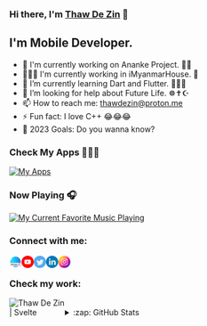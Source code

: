<!--
**thawdezin/thawdezin** is a ✨ _special_ ✨ repository because its `README.md` (this file) appears on your GitHub profile.

Here are some ideas to get you started:


-->

### Hi there, I'm [Thaw De Zin][website] 👋

## I'm Mobile Developer.

- 🔭 I'm currently working on Ananke Project. 🤲🏻
- 👨🏻‍💻 I'm currently working in iMyanmarHouse. 🧄
- 🌱 I’m currently learning Dart and Flutter. 🐣🔰🍼
- 🤔 I’m looking for help about Future Life. ☸️✝️☪️
- 📫 How to reach me: thawdezin@proton.me
- ⚡ Fun fact: I love C++ 😂😂😂
- 🥅 2023 Goals: Do you wanna know?

### Check My Apps 🔬🧪🧫

[<img src="https://www.gstatic.com/android/market_images/web/play_prism_hlock_2x.png" alt="My Apps" width="350" />](https://play.google.com/store/apps/dev?id=8808427107519078047)

### Now Playing 🎧

[<img src="https://encrypted-tbn0.gstatic.com/images?q=tbn:ANd9GcTNFL-W81Cjk2uo-W91DJFyRBslCEqi7O2KiQ&usqp=CAU" alt="My Current Favorite Music Playing" width="350" />](https://www.youtube.com/watch?v=9E328pIZWFM)


### Connect with me:

[<img align="left" alt="Website" width="22px" src="https://github.com/thawdezin/thawdezin/blob/main/img/web-link.png" />][website]
[<img align="left" alt="Thaw De Zin | YouTube" width="22px" src="https://github.com/thawdezin/thawdezin/blob/main/img/youtube.png" />][youtube]
[<img align="left" alt="Thaw De Zin | Twitter" width="22px" src="https://github.com/thawdezin/thawdezin/blob/main/img/twitter.png" />][twitter]
[<img align="left" alt="Thaw De Zin | LinkedIn" width="22px" src="https://github.com/thawdezin/thawdezin/blob/main/img/linkedin.png" />][linkedin]
[<img align="left" alt="Thaw De Zin | Instagram" width="22px" src="https://github.com/thawdezin/thawdezin/blob/main/img/instagram.png" />][instagram]

<br />

### Check my work:
[<img align="left" alt="Thaw De Zin | Svelte" width="100px" src="https://res.cloudinary.com/practicaldev/image/fetch/s--DuXb08hS--/c_imagga_scale,f_auto,fl_progressive,h_420,q_auto,w_1000/https://dev-to-uploads.s3.amazonaws.com/uploads/articles/0bfv7q8e34q58aql75pb.png" />][svelte]

<br />

<details>
  <summary>:zap: GitHub Stats</summary>

  <img align="left" alt="Thaw De Zin's GitHub Stats" src="https://github-readme-stats.codestackr.vercel.app/api?username=thawdezin&show_icons=true&hide_border=true" />

</details>

[website]: https://thawdezin.github.io/
[twitter]: https://twitter.com/thawdezin25
[youtube]: https://www.youtube.com/channel/UCN0306tbhprpXRR36hUccOQ
[instagram]: https://instagram.com/thawdezin
[linkedin]: https://linkedin.com/in/thawdezin
[svelte]: http://thawdezin.netlify.app
